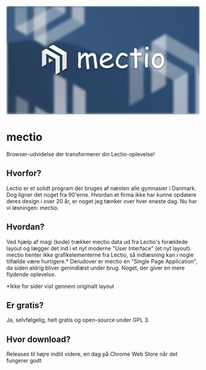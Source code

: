 ![](https://github.com/kie2204/mectio/blob/main/docs/banner2.1.svg?raw=true)
# mectio
Browser-udvidelse der transformerer din Lectio-oplevelse!

## Hvorfor?
Lectio er et solidt program der bruges af næsten alle gymnasier i Danmark. Dog ligner det noget fra 90'erne. Hvordan et firma ikke har kunne opdatere deres design i over 20 år, er noget jeg tænker over hver eneste dag. Nu har vi løsningen: mectio.

## Hvordan?
Ved hjælp af magi (kode) trækker mectio data ud fra Lectio's forældede layout og lægger det ind i et nyt moderne "User Interface" (et nyt layout). mectio henter ikke grafikelementerne fra Lectio, så indlæsning kan i nogle tilfælde være hurtigere.* Derudover er mectio en "Single Page Application", da siden aldrig bliver genindlæst under brug. Noget, der giver en mere flydende oplevelse.

*Ikke for sider vist gennem originalt layout

## Er gratis?
Ja, selvfølgelig, helt gratis og open-source under GPL 3.

## Hvor download?
Releases til højre indtil videre, en dag på Chrome Web Store når det fungerer godt
